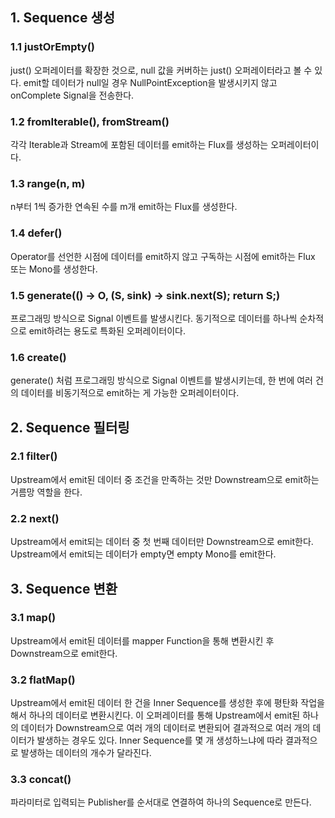 ## 1. Sequence 생성

### 1.1 justOrEmpty()

just() 오퍼레이터를 확장한 것으로, null 값을 커버하는 just() 오퍼레이터라고 볼 수 있다. emit할 데이터가 null일 경우 NullPointException을 발생시키지 않고 onComplete Signal을 전송한다.

### 1.2 fromIterable(), fromStream()

각각 Iterable과 Stream에 포함된 데이터를 emit하는 Flux를 생성하는 오퍼레이터이다. 

### 1.3 range(n, m)

n부터 1씩 증가한 연속된 수를 m개 emit하는 Flux를 생성한다.

### 1.4 defer()

Operator를 선언한 시점에 데이터를 emit하지 않고 구독하는 시점에 emit하는 Flux 또는 Mono를 생성한다.

### 1.5 generate(() -> O, (S, sink) -> sink.next(S); return S;)
 
프로그래밍 방식으로 Signal 이벤트를 발생시킨다. 동기적으로 데이터를 하나씩 순차적으로 emit하려는 용도로 특화된 오퍼레이터이다.

### 1.6 create()

generate() 처럼 프로그래밍 방식으로 Signal 이벤트를 발생시키는데, 한 번에 여러 건의 데이터를 비동기적으로 emit하는 게 가능한 오퍼레이터이다.

## 2. Sequence 필터링

### 2.1 filter()

Upstream에서 emit된 데이터 중 조건을 만족하는 것만 Downstream으로 emit하는 거름망 역할을 한다. 

### 2.2 next()

Upstream에서 emit되는 데이터 중 첫 번째 데이터만 Downstream으로 emit한다. Upstream에서 emit되는 데이터가 empty면 empty Mono를 emit한다.

## 3. Sequence 변환

### 3.1 map()

Upstream에서 emit된 데이터를 mapper Function을 통해 변환시킨 후 Downstream으로 emit한다. 

### 3.2 flatMap()

Upstream에서 emit된 데이터 한 건을 Inner Sequence를 생성한 후에 평탄화 작업을 해서 하나의 데이터로 변환시킨다. 이 오퍼레이터를 통해 Upstream에서 emit된 하나의 데이터가 Downstream으로 여러 개의 데이터로 변환되어 결과적으로 여러 개의 데이터가 발생하는 경우도 있다. Inner Sequence를 몇 개 생성하느냐에 따라 결과적으로 발생하는 데이터의 개수가 달라진다.

### 3.3 concat()

파라미터로 입력되는 Publisher를 순서대로 연결하여 하나의 Sequence로 만든다. 
